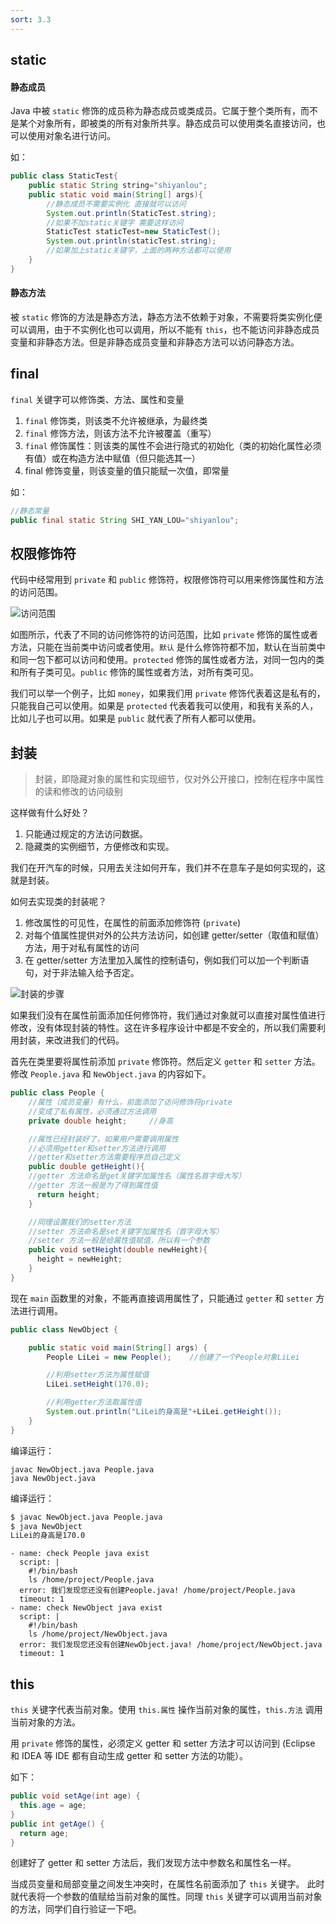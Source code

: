 ```yaml
---
sort: 3.3
---
```



## static

#### 静态成员

Java 中被 `static` 修饰的成员称为静态成员或类成员。它属于整个类所有，而不是某个对象所有，即被类的所有对象所共享。静态成员可以使用类名直接访问，也可以使用对象名进行访问。

如：

```java
public class StaticTest{
    public static String string="shiyanlou";
    public static void main(String[] args){
        //静态成员不需要实例化 直接就可以访问
        System.out.println(StaticTest.string);
        //如果不加static关键字 需要这样访问
        StaticTest staticTest=new StaticTest();
        System.out.println(staticTest.string);
        //如果加上static关键字，上面的两种方法都可以使用
    }
}

```

#### 静态方法

被 `static` 修饰的方法是静态方法，静态方法不依赖于对象，不需要将类实例化便可以调用，由于不实例化也可以调用，所以不能有 `this`，也不能访问非静态成员变量和非静态方法。但是非静态成员变量和非静态方法可以访问静态方法。

## final

`final` 关键字可以修饰类、方法、属性和变量

1. `final` 修饰类，则该类不允许被继承，为最终类
2. `final` 修饰方法，则该方法不允许被覆盖（重写）
3. `final` 修饰属性：则该类的属性不会进行隐式的初始化（类的初始化属性必须有值）或在构造方法中赋值（但只能选其一）
4. final 修饰变量，则该变量的值只能赋一次值，即常量

如：

```java
//静态常量
public final static String SHI_YAN_LOU="shiyanlou";
```

## 权限修饰符

代码中经常用到 `private` 和 `public` 修饰符，权限修饰符可以用来修饰属性和方法的访问范围。

![访问范围](https://doc.shiyanlou.com/document-uid79144labid1072timestamp1434941168916.png)

如图所示，代表了不同的访问修饰符的访问范围，比如 `private` 修饰的属性或者方法，只能在当前类中访问或者使用。`默认` 是什么修饰符都不加，默认在当前类中和同一包下都可以访问和使用。`protected` 修饰的属性或者方法，对同一包内的类和所有子类可见。`public` 修饰的属性或者方法，对所有类可见。

我们可以举一个例子，比如 `money`，如果我们用 `private` 修饰代表着这是私有的，只能我自己可以使用。如果是 `protected` 代表着我可以使用，和我有关系的人，比如儿子也可以用。如果是 `public` 就代表了所有人都可以使用。

## 封装

> 封装，即隐藏对象的属性和实现细节，仅对外公开接口，控制在程序中属性的读和修改的访问级别

这样做有什么好处？

1. 只能通过规定的方法访问数据。
2. 隐藏类的实例细节，方便修改和实现。

我们在开汽车的时候，只用去关注如何开车，我们并不在意车子是如何实现的，这就是封装。

如何去实现类的封装呢？

1. 修改属性的可见性，在属性的前面添加修饰符 (`private`)
2. 对每个值属性提供对外的公共方法访问，如创建 getter/setter（取值和赋值）方法，用于对私有属性的访问
3. 在 getter/setter 方法里加入属性的控制语句，例如我们可以加一个判断语句，对于非法输入给予否定。

![封装的步骤](https://doc.shiyanlou.com/document-uid79144labid1072timestamp1434933673483.png)

如果我们没有在属性前面添加任何修饰符，我们通过对象就可以直接对属性值进行修改，没有体现封装的特性。这在许多程序设计中都是不安全的，所以我们需要利用封装，来改进我们的代码。

首先在类里要将属性前添加 `private` 修饰符。然后定义 `getter` 和 `setter` 方法。修改 `People.java` 和 `NewObject.java` 的内容如下。

```java
public class People {
    //属性（成员变量）有什么，前面添加了访问修饰符private
    //变成了私有属性，必须通过方法调用
    private double height;     //身高

    //属性已经封装好了，如果用户需要调用属性
    //必须用getter和setter方法进行调用
    //getter和setter方法需要程序员自己定义
    public double getHeight(){
    //getter 方法命名是get关键字加属性名（属性名首字母大写）
    //getter 方法一般是为了得到属性值
      return height;
    }

    //同理设置我们的setter方法
    //setter 方法命名是set关键字加属性名（首字母大写）
    //setter 方法一般是给属性值赋值，所以有一个参数
    public void setHeight(double newHeight){
      height = newHeight;
    }
}

```

现在 `main` 函数里的对象，不能再直接调用属性了，只能通过 `getter` 和 `setter` 方法进行调用。

```java
public class NewObject {

	public static void main(String[] args) {
		People LiLei = new People();    //创建了一个People对象LiLei

		//利用setter方法为属性赋值
		LiLei.setHeight(170.0);

		//利用getter方法取属性值
		System.out.println("LiLei的身高是"+LiLei.getHeight());
	}
}

```

编译运行：

```shell
javac NewObject.java People.java
java NewObject.java
```

编译运行：

```bash
$ javac NewObject.java People.java
$ java NewObject
LiLei的身高是170.0
```

```checker
- name: check People java exist
  script: |
    #!/bin/bash
    ls /home/project/People.java
  error: 我们发现您还没有创建People.java! /home/project/People.java
  timeout: 1
- name: check NewObject java exist
  script: |
    #!/bin/bash
    ls /home/project/NewObject.java
  error: 我们发现您还没有创建NewObject.java! /home/project/NewObject.java
  timeout: 1

```

## this

`this` 关键字代表当前对象。使用 `this.属性` 操作当前对象的属性，`this.方法` 调用当前对象的方法。

用 `private` 修饰的属性，必须定义 getter 和 setter 方法才可以访问到 (Eclipse 和 IDEA 等 IDE 都有自动生成 getter 和 setter 方法的功能）。

如下：

```java
public void setAge(int age) {
  this.age = age;
}
public int getAge() {
  return age;
}
```

创建好了 getter 和 setter 方法后，我们发现方法中参数名和属性名一样。

当成员变量和局部变量之间发生冲突时，在属性名前面添加了 `this` 关键字。
此时就代表将一个参数的值赋给当前对象的属性。同理 `this` 关键字可以调用当前对象的方法，同学们自行验证一下吧。
